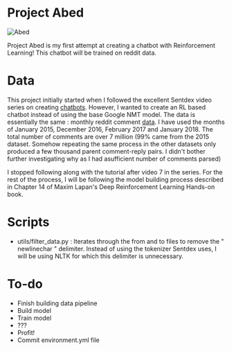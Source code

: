 # Project Abed

![Abed](https://i.gifer.com/8vg1.gif)

Project Abed is my first attempt at creating a chatbot with Reinforcement Learning!
This chatbot will be trained on reddit data. 
# Data
This project initially started when I followed the excellent Sentdex video series on creating [chatbots](https://www.youtube.com/playlist?list=PLQVvvaa0QuDdc2k5dwtDTyT9aCja0on8j). However, I wanted to create an RL based chatbot instead of using the base Google NMT model. The data is essentially the same : monthly reddit comment [data](https://www.reddit.com/r/datasets/comments/3bxlg7/i_have_every_publicly_available_reddit_comment/?st=j9udbxta&sh=69e4fee7). I have used the months of January 2015, December 2016, February 2017 and January 2018. The total number of comments are over 7 million (99% came from the 2015 dataset. Somehow repeating the same process in the other datasets only produced a few thousand parent comment-reply pairs. I didn't bother further investigating why as I had asufficient number of comments parsed)

I stopped following along with the tutorial after video 7 in the series. For the rest of the process, I will be following the model building process described in Chapter 14 of Maxim Lapan's Deep Reinforcement Learning Hands-on book.

# Scripts
- utils/filter_data.py : Iterates through the from and to files to remove the " newlinechar " delimiter.  Instead of using the tokenizer Sentdex uses, I will be using NLTK for which this delimiter is unnecessary. 

# To-do
- Finish building data pipeline 
- Build model
- Train model
- ???
- Profit!
- Commit environment.yml file
